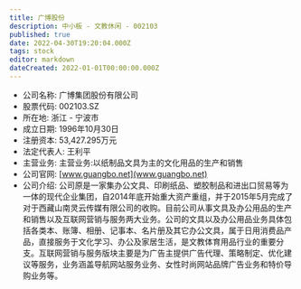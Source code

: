 ```yaml
---
title: 广博股份
description: 中小板 - 文教休闲 - 002103
published: true
date: 2022-04-30T19:20:04.000Z
tags: stock
editor: markdown
dateCreated: 2022-01-01T00:00:00.000Z
---
```


- 公司名称: 广博集团股份有限公司
- 股票代码: 002103.SZ
- 所在地: 浙江 - 宁波市
- 成立日期: 1996年10月30日
- 注册资本: 53,427.295万元
- 法定代表人: 王利平
- 主营业务: 主营业务:以纸制品文具为主的文化用品的生产和销售
- 公司官网: [www.guangbo.net](www.guangbo.net)
- 公司介绍: 公司原是一家集办公文具、印刷纸品、塑胶制品和进出口贸易等为一体的现代企业集团，自2014年底开始重大资产重组，并于2015年5月完成了对于西藏山南灵云传媒有限公司的收购。目前公司从事文具及办公用品的生产和销售以及互联网营销与服务两大业务。公司的文具以及办公用品业务具体包括各类本、账簿、相册、记事本、名片册及其它办公文具，属于日用消费品产品，直接服务于文化学习、办公及家居生活，是文教体育用品行业的重要分支。互联网营销与服务版块主要是为广告主提供广告代理、策略制定、优化建议等服务，业务涵盖导航网站服务业务、女性时尚网站品牌广告业务和特价导购业务等。


